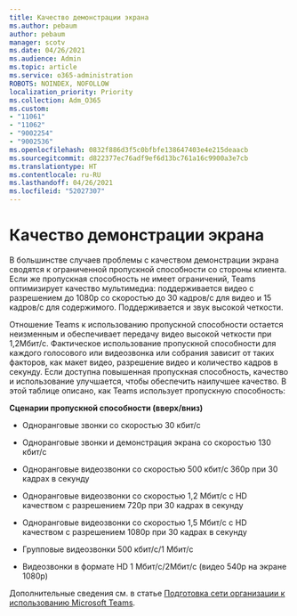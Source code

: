 ```yaml
---
title: Качество демонстрации экрана
ms.author: pebaum
author: pebaum
manager: scotv
ms.date: 04/26/2021
ms.audience: Admin
ms.topic: article
ms.service: o365-administration
ROBOTS: NOINDEX, NOFOLLOW
localization_priority: Priority
ms.collection: Adm_O365
ms.custom:
- "11061"
- "11062"
- "9002254"
- "9002536"
ms.openlocfilehash: 0832f886d3f5c0bfbfe138647403e4e215deaacb
ms.sourcegitcommit: d822377ec76adf9ef6d13bc761a16c9900a3e7cb
ms.translationtype: HT
ms.contentlocale: ru-RU
ms.lasthandoff: 04/26/2021
ms.locfileid: "52027307"
---
```

# <a name="screen-sharing-quality"></a>Качество демонстрации экрана

В большинстве случаев проблемы с качеством демонстрации экрана сводятся к ограниченной пропускной способности со стороны клиента.  Если же пропускная способность не имеет ограничений, Teams оптимизирует качество мультимедиа: поддерживается видео с разрешением до 1080p со скоростью до 30 кадров/с для видео и 15 кадров/с для содержимого. Поддерживается и звук высокой четкости.

Отношение Teams к использованию пропускной способности остается неизменным и обеспечивает передачу видео высокой четкости при 1,2Мбит/с. Фактическое использование пропускной способности для каждого голосового или видеозвонка или собрания зависит от таких факторов, как макет видео, разрешение видео и количество кадров в секунду. Если доступна повышенная пропускная способность, качество и использование улучшается, чтобы обеспечить наилучшее качество. В этой таблице описано, как Teams использует пропускную способность:

**Сценарии пропускной способности (вверх/вниз)**

- Одноранговые звонки со скоростью 30 кбит/с

- Одноранговые звонки и демонстрация экрана со скоростью 130 кбит/с

- Одноранговые видеозвонки со скоростью 500 кбит/с 360p при 30 кадрах в секунду

- Одноранговые видеозвонки со скоростью 1,2 Мбит/с с HD качеством с разрешением 720p при 30 кадрах в секунду

- Одноранговые видеозвонки со скоростью 1,5 Мбит/с с HD качеством с разрешением 1080p при 30 кадрах в секунду

- Групповые видеозвонки 500 кбит/с/1 Мбит/с

- Видеозвонки в формате HD 1 Мбит/с/2Мбит/c (видео 540p на экране 1080p)

Дополнительные сведения см. в статье [Подготовка сети организации к использованию Microsoft Teams](https://docs.microsoft.com/microsoftteams/prepare-network#bandwidth-requirements).